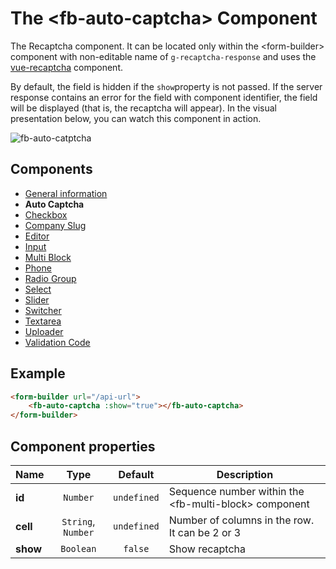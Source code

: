 # The &lt;fb-auto-captcha&gt; Component

The Recaptcha component. It can be located only within the &lt;form-builder&gt; component with non-editable name of `g-recaptcha-response` and uses the [vue-recaptcha](https://github.com/DanSnow/vue-recaptcha) component.

By default, the field is hidden if the `show`property is not passed. If the server response contains an error for the field with component identifier, the field will be displayed (that is, the recaptcha will appear). In the  visual presentation below, you can watch this component in action.

![fb-auto-catptcha](https://static.awes.io/docs/fb-auto-captcha.gif)

## Components
* [General information](./form-builder.md)
* **Auto Captcha**
* [Checkbox](./checkbox.md)
* [Company Slug](./company-slug.md)
* [Editor](./editor.md)
* [Input](./input.md)
* [Multi Block](./multi-block.md)
* [Phone](./phone.md)
* [Radio Group](./radio-group.md)
* [Select](./select.md)
* [Slider](./slider.md)
* [Switcher](./switcher.md)
* [Textarea](./textarea.md)
* [Uploader](./uploader.md)
* [Validation Code](./code.md)

## Example

```html
<form-builder url="/api-url">
    <fb-auto-captcha :show="true"></fb-auto-captcha>
</form-builder>
```

<form-builder url="/api-url">
    <fb-auto-captcha :show="true"></fb-auto-captcha>
</form-builder>


## Component properties

| Name                | Type               | Default             | Description                                       |
|---------------------|:------------------:|:-------------------:|---------------------------------------------------|
| **id**              | `Number`           | `undefined`         | Sequence number within the &lt;fb-multi-block&gt; component   |
| **cell**            | `String`, `Number` | `undefined`         | Number of columns in the row. It can be 2 or 3    |
| **show**            | `Boolean`          | `false`             | Show recaptcha                                    |
